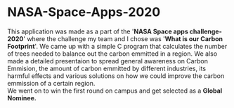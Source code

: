 # NASA-Space-Apps-2020

This application was made as a part of the '**NASA Space apps challenge-2020**' where the challenge my team and I chose was '**What is our Carbon Footprint**'. We came up with a simple C program that calculates the number of trees needed to balance out the carbon emmitted in a region. We also made a detailed presentaion to spread general awareness on Carbon Emmision, the amount of carbon emmitted by different industries, its harmful effects and various solutions on how we could improve the carbon emmission of a certain region.     
We went on to win the first round on campus and get selected as a **Global Nominee.**
